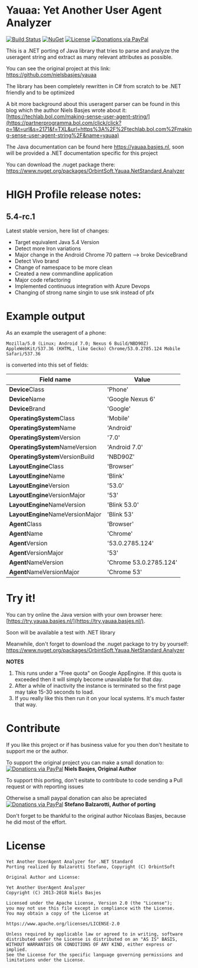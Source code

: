 Yauaa: Yet Another User Agent Analyzer
========================================
[![Build Status](https://dev.azure.com/orbintsoft/yauaa.netstandard/_apis/build/status/yauaa.netstandard-pipeline)](https://dev.azure.com/orbintsoft/yauaa.netstandard/_build/latest?definitionId=3)
[![NuGet](https://img.shields.io/nuget/v/Orbintsoft.Yauaa.NetStandard.Analyzer.svg)](https://www.nuget.org/packages/Orbintsoft.Yauaa.NetStandard.Analyzer/)
[![License](https://img.shields.io/:license-apache-purple.svg)](https://www.apache.org/licenses/LICENSE-2.0.html)
[![Donations via PayPal](https://img.shields.io/badge/Donations-via%20Paypal-orange.svg)](https://www.paypal.me/orbintsoft) 

This is a .NET porting of Java library that tries to parse and analyze the useragent string and extract as many relevant attributes as possible.

You can see the original project at this link: https://github.com/nielsbasjes/yauaa

The library has been completely rewritten in C# from scratch to be .NET  friendly and to be optimized

A bit more background about this useragent parser can be found in this blog which the author Niels Basjes wrote about it: [https://techlab.bol.com/making-sense-user-agent-string/](https://partnerprogramma.bol.com/click/click?p=1&t=url&s=2171&f=TXL&url=https%3A%2F%2Ftechlab.bol.com%2Fmaking-sense-user-agent-string%2F&name=yauaa)

The Java documentation can be found here https://yauaa.basjes.nl, soon will be provided a .NET documentation specific for this project

You can download the .nuget package there: https://www.nuget.org/packages/OrbintSoft.Yauaa.NetStandard.Analyzer

HIGH Profile release notes:
===========================

5.4-rc.1
--------
Latest stable version, here list of changes:

- Target equivalent Java 5.4 Version
- Detect more Iron variations
- Major change in the Android Chrome 70 pattern --> broke DeviceBrand
- Detect Vivo brand
- Change of namespace to be more clean 
- Created a new commandline application
- Major code refactoring 
- Implemented continuous integration with Azure Devops
- Changing of strong name singin to use snk instead of pfx

Example output
==============
As an example the useragent of a phone:

    Mozilla/5.0 (Linux; Android 7.0; Nexus 6 Build/NBD90Z) AppleWebKit/537.36 (KHTML, like Gecko) Chrome/53.0.2785.124 Mobile Safari/537.36

is converted into this set of fields:

| Field name | Value |
| --- | --- |
|  **Device**Class                      | 'Phone'                |
|  **Device**Name                       | 'Google Nexus 6'       |
|  **Device**Brand                      | 'Google'               |
|  **OperatingSystem**Class             | 'Mobile'               |
|  **OperatingSystem**Name              | 'Android'              |
|  **OperatingSystem**Version           | '7.0'                  |
|  **OperatingSystem**NameVersion       | 'Android 7.0'          |
|  **OperatingSystem**VersionBuild      | 'NBD90Z'               |
|  **LayoutEngine**Class                | 'Browser'              |
|  **LayoutEngine**Name                 | 'Blink'                |
|  **LayoutEngine**Version              | '53.0'                 |
|  **LayoutEngine**VersionMajor         | '53'                   |
|  **LayoutEngine**NameVersion          | 'Blink 53.0'           |
|  **LayoutEngine**NameVersionMajor     | 'Blink 53'             |
|  **Agent**Class                       | 'Browser'              |
|  **Agent**Name                        | 'Chrome'               |
|  **Agent**Version                     | '53.0.2785.124'        |
|  **Agent**VersionMajor                | '53'                   |
|  **Agent**NameVersion                 | 'Chrome 53.0.2785.124' |
|  **Agent**NameVersionMajor            | 'Chrome 53'            |

Try it!
=======
You can try online the Java version with your own browser here: [https://try.yauaa.basjes.nl/](https://try.yauaa.basjes.nl/).

Soon will be available  a test with .NET library

Meanwhile, don't forget to download the .nuget package to try by yourself:  https://www.nuget.org/packages/OrbintSoft.Yauaa.NetStandard.Analyzer

**NOTES**

1. This runs under a "Free quota" on Google AppEngine. If this quota is exceeded then it will simply become unavailable for that day.
2. After a while of inactivity the instance is terminated so the first page may take 15-30 seconds to load.
3. If you really like this then run it on your local systems. It's much faster that way.



Contribute
===
If you like this project or if has business value for you then don't hesitate to support me or the author.

To support the original project you can make a small donation to:
[![Donations via PayPal](https://img.shields.io/badge/Donations-via%20Paypal-blue.svg)](https://www.paypal.me/nielsbasjes) **Niels Basjes, Original Author**

To support this porting, don't esitate to contribute to code sending a Pull request or with reporting issues

Otherwise a small paypal donation can also be apreciated
[![Donations via PayPal](https://img.shields.io/badge/Donations-via%20Paypal-blue.svg)](https://www.paypal.me/orbintsoft) **Stefano Balzarotti, Author of porting**

Don't forget to be thankful to the original author Nicolaas Basjes, because he did most of the effort.

License
=======
    Yet Another UserAgent Analyzer for .NET Standard
  	Porting realized by Balzarotti Stefano, Copyright (C) OrbintSoft
  
  	Original Author and License:
 
	Yet Another UserAgent Analyzer
	Copyright (C) 2013-2018 Niels Basjes
 
	Licensed under the Apache License, Version 2.0 (the "License");
	you may not use this file except in compliance with the License.
	You may obtain a copy of the License at
 
	https://www.apache.org/licenses/LICENSE-2.0
 
	Unless required by applicable law or agreed to in writing, software
	distributed under the License is distributed on an "AS IS" BASIS,
	WITHOUT WARRANTIES OR CONDITIONS OF ANY KIND, either express or implied.
	See the License for the specific language governing permissions and
	limitations under the License.
 
